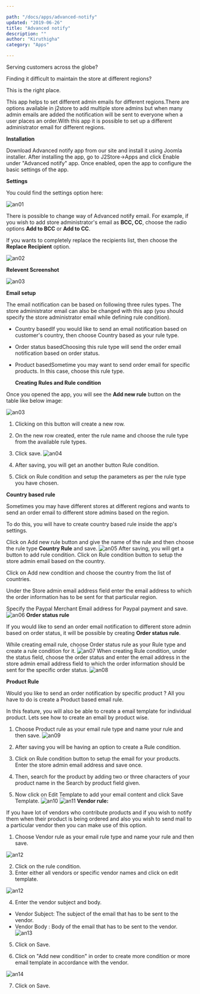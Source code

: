 ```yaml
---

path: "/docs/apps/advanced-notify"
updated: "2019-06-26"
title: "Advanced notify"
description: ""
author: "Kiruthigha"
category: "Apps"

---
```


Serving customers across the globe?

Finding it difficult to maintain the store at different regions?

This is the right place.

This app helps to set different admin emails for different regions.There are options available in j2store to add multiple store admins but when many admin emails are added the notification will be sent to everyone when a user places an order.With this app it is possible to set up a different administrator email for different regions.

**Installation**

Download Advanced notify app from our site and install it using Joomla installer.
After installing the app, go to J2Store->Apps and click Enable under "Advanced notify" app.
Once enabled, open the app to configure the basic settings of the app.

**Settings**

You could find the settings option here:

![an01](https://raw.githubusercontent.com/j2store/doc-images/master/apps/Advanced_notify/adv-notify-01.png)

There is possible to change way of Advanced notify email. For example, if you wish to add store administrator's email as **BCC, CC**, choose the radio options **Add to BCC** or **Add to CC**.

If you wants to completely replace the recipients list, then choose the **Replace Recipient** option.

![an02](https://raw.githubusercontent.com/j2store/doc-images/master/apps/Advanced_notify/adv-notify-02.png)


**Relevent Screenshot**

![an03](https://raw.githubusercontent.com/j2store/doc-images/master/apps/Advanced_notify/adv-notify-03.png)

	

**Email setup**

The email notification can be based on following three rules types. The store administrator email can also be changed with this app (you should specify the store administrator email while defining rule condition).

* Country basedIf you would like to send an email notification based on customer's country, then choose Country based as your rule type.
* Order status basedChoosing this rule type will send the order email notification based on order status.
* Product basedSometime you may want to send order email for specific products. In this case, choose this rule type.

 
  **Creating Rules and Rule condition**

Once you opened the app, you will see the **Add new rule** button on the table like below image:

![an03](https://raw.githubusercontent.com/j2store/doc-images/master/apps/Advanced_notify/adv-notify-03.png)

1. Clicking on this button will create a new row.
2. On the new row created, enter the rule name and choose the rule type from the available rule types.
3. Click save.
![an04](https://raw.githubusercontent.com/j2store/doc-images/master/apps/Advanced_notify/adv-notify-04.png)
4. After saving, you will get an another button Rule condition.

5. Click on Rule condition and setup the parameters as per the rule type you have chosen.

**Country based rule**

Sometimes you may have different stores at different regions and wants to send an order email to different store admins based on the region.

To do this, you will have to create country based rule inside the app's settings.

Click on Add new rule button and give the name of the rule and then choose the rule type **Country Rule** and save.
![an05](https://raw.githubusercontent.com/j2store/doc-images/master/apps/Advanced_notify/adv-notify-05.png)
After saving, you will get a button to add rule condition. Click on Rule condition button to setup the store admin email based on the country.

Click on Add new condition and choose the country from the list of countries.

Under the Store admin email address field enter the email address to which the order information has to be sent for that particular region.

Specify the Paypal Merchant Email address for Paypal payment and save.
![an06](https://raw.githubusercontent.com/j2store/doc-images/master/apps/Advanced_notify/adv-notify-06.png)
**Order status rule**

If you would like to send an order email notification to different store admin based on order status, it will be possible by creating **Order status rule**.

While creating email rule, choose Order status rule as your Rule type and create a rule condition for it.
![an07](https://raw.githubusercontent.com/j2store/doc-images/master/apps/Advanced_notify/adv-notify-07.png)
When creating Rule condition, under the status field, choose the order status and enter the email address in the store admin email address field to which the order information should be sent for the specific order status.
![an08](https://raw.githubusercontent.com/j2store/doc-images/master/apps/Advanced_notify/adv-notify-08.png)

**Product Rule**

Would you like to send an order notification by specific product ? All you have to do is create a Product based email rule.

In this feature, you will also be able to create a email template for individual product. Lets see how to create an email by product wise.

1. Choose Product rule as your email rule type and name your rule and then save.
![an09](https://raw.githubusercontent.com/j2store/doc-images/master/apps/Advanced_notify/adv-notify-09.png)

2. After saving you will be having an option to create a Rule condition.

3. Click on Rule condition button to setup the email for your products. Enter the store admin email address and save once.

4. Then, search for the product by adding two or three characters of your product name in the Search by product field given.

5. Now click on Edit Template to add your email content and click Save Template.
![an10](https://raw.githubusercontent.com/j2store/doc-images/master/apps/Advanced_notify/adv-notify-10.png)
![an11](https://raw.githubusercontent.com/j2store/doc-images/master/apps/Advanced_notify/adv-notify-11.png)
**Vendor rule:**

If you have lot of vendors who contribute products and if you wish to notify them when their product is being ordered and also you wish to send mail to a particular vendor then you can make use of this option.

1. Choose Vendor rule as your email rule type and name your rule and then save.

![an12](https://raw.githubusercontent.com/j2store/doc-images/master/apps/Advanced_notify/adv-notify-12.png)
 
2. Click on the rule condition.
3.  Enter either  all vendors or specific vendor names and click on edit template.

![an12](https://raw.githubusercontent.com/j2store/doc-images/master/apps/Advanced_notify/adv-notify-12.png)

4. Enter the vendor subject and body.

* Vendor Subject: The subject of the email that has to be sent to the vendor.
* Vendor Body : Body of the email that has to be sent to the vendor.
![an13](https://raw.githubusercontent.com/j2store/doc-images/master/apps/Advanced_notify/adv-notify-13.png)
5. Click on Save.

6. Click on "Add new condition" in order to create more condition or more email template in accordance with the vendor.

![an14](https://raw.githubusercontent.com/j2store/doc-images/master/apps/Advanced_notify/adv-notify-14.png)

7. Click on Save.